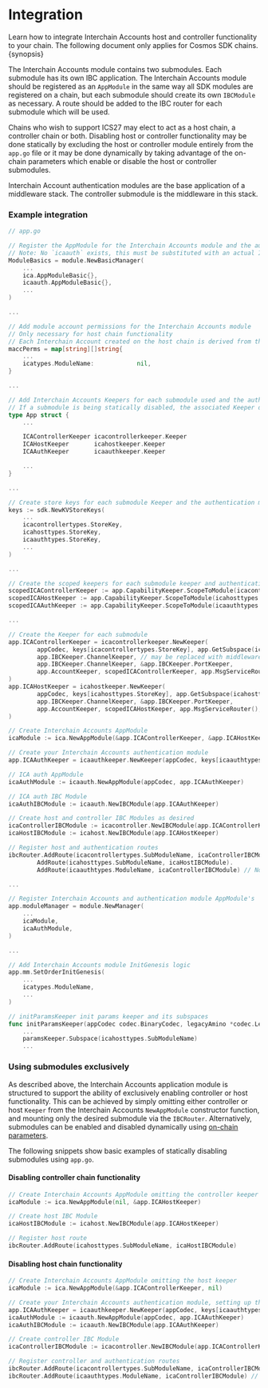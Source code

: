 <!--
order: 3
-->

# Integration

Learn how to integrate Interchain Accounts host and controller functionality to your chain. The following document only applies for Cosmos SDK chains. {synopsis}

The Interchain Accounts module contains two submodules. Each submodule has its own IBC application. The Interchain Accounts module should be registered as an `AppModule` in the same way all SDK modules are registered on a chain, but each submodule should create its own `IBCModule` as necessary. A route should be added to the IBC router for each submodule which will be used. 

Chains who wish to support ICS27 may elect to act as a host chain, a controller chain or both. Disabling host or controller functionality may be done statically by excluding the host or controller module entirely from the `app.go` file or it may be done dynamically by taking advantage of the on-chain parameters which enable or disable the host or controller submodules. 

Interchain Account authentication modules are the base application of a middleware stack. The controller submodule is the middleware in this stack.


### Example integration

```go
// app.go

// Register the AppModule for the Interchain Accounts module and the authentication module
// Note: No `icaauth` exists, this must be substituted with an actual Interchain Accounts authentication module
ModuleBasics = module.NewBasicManager(
    ...
    ica.AppModuleBasic{},
    icaauth.AppModuleBasic{},
    ...
)

... 

// Add module account permissions for the Interchain Accounts module
// Only necessary for host chain functionality
// Each Interchain Account created on the host chain is derived from the module account created
maccPerms = map[string][]string{
    ...
    icatypes.ModuleName:            nil,
}

...

// Add Interchain Accounts Keepers for each submodule used and the authentication module
// If a submodule is being statically disabled, the associated Keeper does not need to be added. 
type App struct {
    ...

    ICAControllerKeeper icacontrollerkeeper.Keeper
    ICAHostKeeper       icahostkeeper.Keeper
    ICAAuthKeeper       icaauthkeeper.Keeper

    ...
}

...

// Create store keys for each submodule Keeper and the authentication module
keys := sdk.NewKVStoreKeys(
    ...
    icacontrollertypes.StoreKey,
    icahosttypes.StoreKey,
    icaauthtypes.StoreKey,
    ...
)

... 

// Create the scoped keepers for each submodule keeper and authentication keeper
scopedICAControllerKeeper := app.CapabilityKeeper.ScopeToModule(icacontrollertypes.SubModuleName)
scopedICAHostKeeper := app.CapabilityKeeper.ScopeToModule(icahosttypes.SubModuleName)
scopedICAAuthKeeper := app.CapabilityKeeper.ScopeToModule(icaauthtypes.ModuleName)

...

// Create the Keeper for each submodule
app.ICAControllerKeeper = icacontrollerkeeper.NewKeeper(
		appCodec, keys[icacontrollertypes.StoreKey], app.GetSubspace(icacontrollertypes.SubModuleName),
		app.IBCKeeper.ChannelKeeper, // may be replaced with middleware such as ics29 fee
		app.IBCKeeper.ChannelKeeper, &app.IBCKeeper.PortKeeper,
		app.AccountKeeper, scopedICAControllerKeeper, app.MsgServiceRouter(),
)
app.ICAHostKeeper = icahostkeeper.NewKeeper(
		appCodec, keys[icahosttypes.StoreKey], app.GetSubspace(icahosttypes.SubModuleName),
		app.IBCKeeper.ChannelKeeper, &app.IBCKeeper.PortKeeper,
		app.AccountKeeper, scopedICAHostKeeper, app.MsgServiceRouter(),
)

// Create Interchain Accounts AppModule
icaModule := ica.NewAppModule(&app.ICAControllerKeeper, &app.ICAHostKeeper)

// Create your Interchain Accounts authentication module
app.ICAAuthKeeper = icaauthkeeper.NewKeeper(appCodec, keys[icaauthtypes.StoreKey], app.ICAControllerKeeper, scopedICAAuthKeeper)

// ICA auth AppModule
icaAuthModule := icaauth.NewAppModule(appCodec, app.ICAAuthKeeper)

// ICA auth IBC Module
icaAuthIBCModule := icaauth.NewIBCModule(app.ICAAuthKeeper)

// Create host and controller IBC Modules as desired
icaControllerIBCModule := icacontroller.NewIBCModule(app.ICAControllerKeeper, icaAuthIBCModule)
icaHostIBCModule := icahost.NewIBCModule(app.ICAHostKeeper)

// Register host and authentication routes
ibcRouter.AddRoute(icacontrollertypes.SubModuleName, icaControllerIBCModule).
		AddRoute(icahosttypes.SubModuleName, icaHostIBCModule).
		AddRoute(icaauthtypes.ModuleName, icaControllerIBCModule) // Note, the authentication module is routed to the top level of the middleware stack

...

// Register Interchain Accounts and authentication module AppModule's
app.moduleManager = module.NewManager(
    ...
    icaModule,
    icaAuthModule,
)

...

// Add Interchain Accounts module InitGenesis logic
app.mm.SetOrderInitGenesis(
    ...
    icatypes.ModuleName,
    ...
)

// initParamsKeeper init params keeper and its subspaces
func initParamsKeeper(appCodec codec.BinaryCodec, legacyAmino *codec.LegacyAmino, key, tkey sdk.StoreKey) paramskeeper.Keeper {
	...
	paramsKeeper.Subspace(icahosttypes.SubModuleName)
	...
```

### Using submodules exclusively

As described above, the Interchain Accounts application module is structured to support the ability of exclusively enabling controller or host functionality.
This can be achieved by simply omitting either controller or host `Keeper` from the Interchain Accounts `NewAppModule` constructor function, and mounting only the desired submodule via the `IBCRouter`.
Alternatively, submodules can be enabled and disabled dynamically using [on-chain parameters](./parameters.md).

The following snippets show basic examples of statically disabling submodules using `app.go`.

#### Disabling controller chain functionality

```go
// Create Interchain Accounts AppModule omitting the controller keeper
icaModule := ica.NewAppModule(nil, &app.ICAHostKeeper)

// Create host IBC Module
icaHostIBCModule := icahost.NewIBCModule(app.ICAHostKeeper)

// Register host route
ibcRouter.AddRoute(icahosttypes.SubModuleName, icaHostIBCModule)
```

#### Disabling host chain functionality

```go
// Create Interchain Accounts AppModule omitting the host keeper
icaModule := ica.NewAppModule(&app.ICAControllerKeeper, nil)

// Create your Interchain Accounts authentication module, setting up the Keeper, AppModule and IBCModule appropriately
app.ICAAuthKeeper = icaauthkeeper.NewKeeper(appCodec, keys[icaauthtypes.StoreKey], app.ICAControllerKeeper, scopedICAAuthKeeper)
icaAuthModule := icaauth.NewAppModule(appCodec, app.ICAAuthKeeper)
icaAuthIBCModule := icaauth.NewIBCModule(app.ICAAuthKeeper)

// Create controller IBC Module
icaControllerIBCModule := icacontroller.NewIBCModule(app.ICAControllerKeeper, icaAuthIBCModule)

// Register controller and authentication routes
ibcRouter.AddRoute(icacontrollertypes.SubModuleName, icaControllerIBCModule)
ibcRouter.AddRoute(icaauthtypes.ModuleName, icaControllerIBCModule) // Note, the authentication module is routed to the top level of the middleware stack
```
